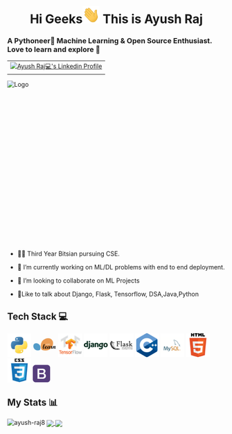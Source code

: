 <h1 align='center'> Hi Geeks<img src="https://raw.githubusercontent.com/ABSphreak/ABSphreak/master/gifs/Hi.gif"  width="40" height="40"> This is Ayush Raj </h1>

### A Pythoneer🐍 Machine Learning & Open Source Enthusiast. Love to learn and explore 🚀 

<table align="center"><tr><td align="center"> <a href="https://www.linkedin.com/in/ayush-raj-3427b71ab/"><img src="https://cdn.jsdelivr.net/npm/simple-icons@v3/icons/linkedin.svg" alt="Ayush Raj💻's Linkedin Profile"  height="25" width="25"</a></td></tr></table>

 <img src="dribbble_beach.gif" align="right" alt="Logo" width="520" height="390">
 
- 👨‍💻 Third Year Bitsian pursuing CSE.

- 🔭 I’m currently working on ML/DL problems with end to end deployment.
 
- 👯 I’m looking to collaborate on ML Projects

- 💬Like to talk about Django, Flask, Tensorflow, DSA,Java,Python



## Tech Stack 💻
<img src="https://raw.githubusercontent.com/github/explore/80688e429a7d4ef2fca1e82350fe8e3517d3494d/topics/python/python.png" width="55" height="55" />   <img src="https://raw.githubusercontent.com/github/explore/80688e429a7d4ef2fca1e82350fe8e3517d3494d/topics/scikit-learn/scikit-learn.png" width="55" height="55" />   <img src="https://raw.githubusercontent.com/github/explore/80688e429a7d4ef2fca1e82350fe8e3517d3494d/topics/tensorflow/tensorflow.png" width="55" height="55" />  <img src="https://raw.githubusercontent.com/github/explore/80688e429a7d4ef2fca1e82350fe8e3517d3494d/topics/django/django.png" width="55" height="55" />    <img src="https://raw.githubusercontent.com/github/explore/80688e429a7d4ef2fca1e82350fe8e3517d3494d/topics/flask/flask.png" width="55" height="55" />   <img src="https://raw.githubusercontent.com/github/explore/80688e429a7d4ef2fca1e82350fe8e3517d3494d/topics/cpp/cpp.png" width="55" height="55" />     <img src="https://raw.githubusercontent.com/github/explore/80688e429a7d4ef2fca1e82350fe8e3517d3494d/topics/mysql/mysql.png" width="55" height="55" />   <img src="https://raw.githubusercontent.com/github/explore/80688e429a7d4ef2fca1e82350fe8e3517d3494d/topics/html/html.png" width="55" height="55" />   <img src="https://raw.githubusercontent.com/github/explore/80688e429a7d4ef2fca1e82350fe8e3517d3494d/topics/css/css.png" width="55" height="55" />    <img src="https://raw.githubusercontent.com/github/explore/80688e429a7d4ef2fca1e82350fe8e3517d3494d/topics/bootstrap/bootstrap.png" width="40" height="40" />

## My Stats 📊

<img src="https://komarev.com/ghpvc/?username=ayush-raj8" alt="ayush-raj8" />
<a href="https://github.com/ayush-raj8/github-readme-stats">
  <img align="center" src="https://github-readme-stats.vercel.app/api?username=ayush-raj8&repo=github-readme-stats&show_icons=true&theme=radical" />
</a>
<a href="https://github.com/ayush-raj8/convoychat">
  <img align="center" src="https://github-readme-stats.vercel.app/api/top-langs/?username=ayush-raj8&layout=compact&theme=radical" />
</a>
